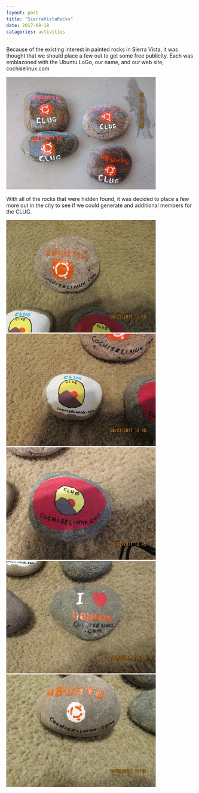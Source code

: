 ```yaml
---
layout: post
title: "SierraVistaRocks"
date: 2017-08-18
catagories: activities
---
```


Because of the existing interest in painted rocks in Sierra Vista, it was thought that we should place a few out to get some free publicity.  Each was emblazoned with the Ubuntu LoGo, our name, and our web site, cochiselinux.com

![alt text](https://raw.githubusercontent.com/CochiseLinuxUsersGroup/CochiseLinuxUsersGroup.github.io/master/images/Ubuntu-CLUG-SV-Rocks-400x400.JPG)

With all of the rocks that were hidden found, it was decided to place a few more out in the city to see if we could generate and additional members for the CLUG.

![alt text](https://raw.githubusercontent.com/CochiseLinuxUsersGroup/CochiseLinuxUsersGroup.github.io/master/images/Ubuntu-CLUG-SV-Rocks_2-400x400.JPG)
![alt text](https://raw.githubusercontent.com/CochiseLinuxUsersGroup/CochiseLinuxUsersGroup.github.io/master/images/Ubuntu-CLUG-SV-Rocks_3-400x400.JPG)
![alt text](https://raw.githubusercontent.com/CochiseLinuxUsersGroup/CochiseLinuxUsersGroup.github.io/master/images/Ubuntu-CLUG-SV-Rocks_4-400x400.JPG)
![alt text](https://raw.githubusercontent.com/CochiseLinuxUsersGroup/CochiseLinuxUsersGroup.github.io/master/images/Ubuntu-CLUG-SV-Rocks_5-400x400.JPG)
![alt text](https://raw.githubusercontent.com/CochiseLinuxUsersGroup/CochiseLinuxUsersGroup.github.io/master/images/Ubuntu-CLUG-SV-Rocks_6-400x400.JPG)
